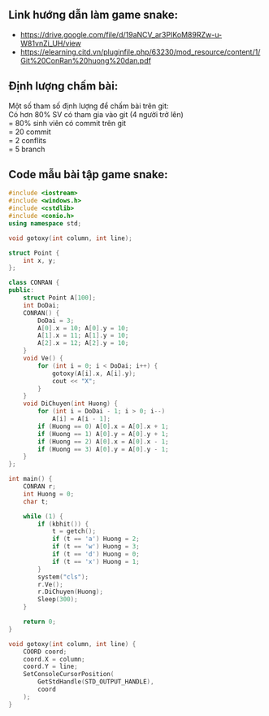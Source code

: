 ## Link hướng dẫn làm game snake:

- https://drive.google.com/file/d/19aNCV_ar3PIKoM89RZw-u-W81vnZi_UH/view  
- https://elearning.citd.vn/pluginfile.php/63230/mod_resource/content/1/Git%20ConRan%20huong%20dan.pdf  

## Định lượng chấm bài:

Một số tham số định lượng để chấm bài trên git:  
Có hơn 80% SV có tham gia vào git (4 người trở lên)  
= 80% sinh viên có commit trên git  
= 20 commit  
= 2 conflits  
= 5 branch  

## Code mẫu bài tập game snake:

```cpp
#include <iostream>
#include <windows.h>
#include <cstdlib>
#include <conio.h>
using namespace std;

void gotoxy(int column, int line);

struct Point {
    int x, y;
};

class CONRAN {
public:
    struct Point A[100];
    int DoDai;
    CONRAN() {
        DoDai = 3;
        A[0].x = 10; A[0].y = 10;
        A[1].x = 11; A[1].y = 10;
        A[2].x = 12; A[2].y = 10;
    }
    void Ve() {
        for (int i = 0; i < DoDai; i++) {
            gotoxy(A[i].x, A[i].y);
            cout << "X";
        }
    }
    void DiChuyen(int Huong) {
        for (int i = DoDai - 1; i > 0; i--)
            A[i] = A[i - 1];
        if (Huong == 0) A[0].x = A[0].x + 1;
        if (Huong == 1) A[0].y = A[0].y + 1;
        if (Huong == 2) A[0].x = A[0].x - 1;
        if (Huong == 3) A[0].y = A[0].y - 1;
    }
};

int main() {
    CONRAN r;
    int Huong = 0;
    char t;

    while (1) {
        if (kbhit()) {
            t = getch();
            if (t == 'a') Huong = 2;
            if (t == 'w') Huong = 3;
            if (t == 'd') Huong = 0;
            if (t == 'x') Huong = 1;
        }
        system("cls");
        r.Ve();
        r.DiChuyen(Huong);
        Sleep(300);
    }

    return 0;
}

void gotoxy(int column, int line) {
    COORD coord;
    coord.X = column;
    coord.Y = line;
    SetConsoleCursorPosition(
        GetStdHandle(STD_OUTPUT_HANDLE),
        coord
    );
}
